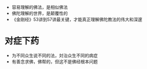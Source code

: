 * 容易理解的佛法，是相似佛法
* 佛陀理解的世界，是颠覆性的
* 《金刚经》53讲到57讲最关键，才能真正理解佛陀教法的伟大和深邃

# 对症下药
* 为不同众生说不同的法，対治众生不同的病症
* 有善念求佛，佛帮的，但这不是佛经根本问题

